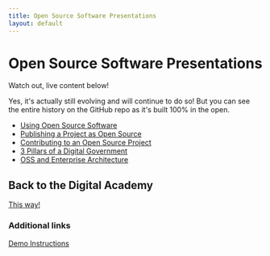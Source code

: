 ```yaml
---
title: Open Source Software Presentations
layout: default
---
```

<!--markdownlint-disable MD025-->
# Open Source Software Presentations
<!--markdownlint-enable MD025-->

Watch out, live content below!

Yes, it's actually still evolving and will continue to do so!
But you can see the entire history on the GitHub repo as it's built 100% in the open.

* [Using Open Source Software](using/index.html)
* [Publishing a Project as Open Source](publishing/index.html)
* [Contributing to an Open Source Project](contributions/index.html)
* [3 Pillars of a Digital Government](3-pillars/index.html)
* [OSS and Enterprise Architecture](oss-presentations/index.html)

## Back to the Digital Academy

[This way!](https://github.com/CSPS-EFPC-DAAN/DevOps)

### Additional links

[Demo Instructions](instructions.html)

